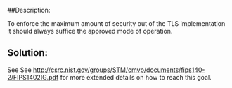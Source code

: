 ##Description:

To enforce the maximum amount of security out of the TLS implementation it should always
suffice the approved mode of operation.

## Solution:

See See http://csrc.nist.gov/groups/STM/cmvp/documents/fips140-2/FIPS1402IG.pdf
for more extended details on how to reach this goal.
